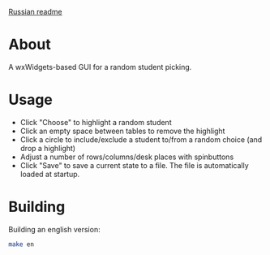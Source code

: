 [Russian readme](README_ru.md)

# About

A wxWidgets-based GUI for a random student picking.

# Usage

* Click "Choose" to highlight a random student
* Click an empty space between tables to remove the highlight
* Click a circle to include/exclude a student to/from a random choice (and drop a highlight)
* Adjust a number of rows/columns/desk places with spinbuttons
* Click "Save" to save a current state to a file. The file is automatically loaded at startup.

# Building

Building an english version:

```sh
make en
```

